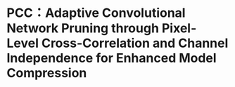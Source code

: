 # PCC：Adaptive Convolutional Network Pruning through Pixel-Level Cross-Correlation and Channel Independence for Enhanced Model Compression

